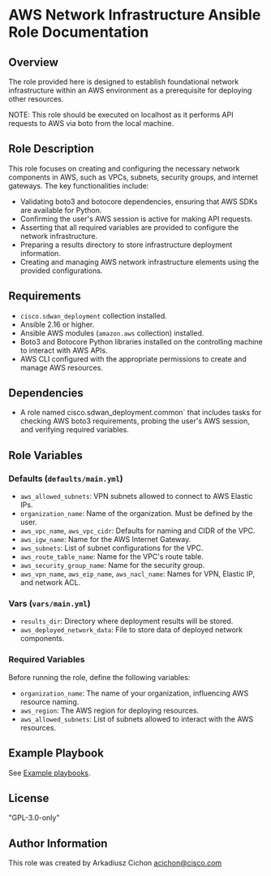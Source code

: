 # AWS Network Infrastructure Ansible Role Documentation

## Overview

The role provided here is designed to establish foundational network infrastructure within an AWS environment as a prerequisite for deploying other resources.

NOTE: This role should be executed on localhost as it performs API requests to AWS via boto from the local machine.

## Role Description

This role focuses on creating and configuring the necessary network components in AWS, such as VPCs, subnets, security groups, and internet gateways. The key functionalities include:

- Validating boto3 and botocore dependencies, ensuring that AWS SDKs are available for Python.
- Confirming the user's AWS session is active for making API requests.
- Asserting that all required variables are provided to configure the network infrastructure.
- Preparing a results directory to store infrastructure deployment information.
- Creating and managing AWS network infrastructure elements using the provided configurations.

## Requirements

- `cisco.sdwan_deployment` collection installed.
- Ansible 2.16 or higher.
- Ansible AWS modules (`amazon.aws` collection) installed.
- Boto3 and Botocore Python libraries installed on the controlling machine to interact with AWS APIs.
- AWS CLI configured with the appropriate permissions to create and manage AWS resources.

## Dependencies

- A role named cisco.sdwan_deployment.common`  that includes tasks for checking AWS boto3 requirements, probing the user's AWS session, and verifying required variables.

## Role Variables

### Defaults (`defaults/main.yml`)

- `aws_allowed_subnets`: VPN subnets allowed to connect to AWS Elastic IPs.
- `organization_name`: Name of the organization. Must be defined by the user.
- `aws_vpc_name`, `aws_vpc_cidr`: Defaults for naming and CIDR of the VPC.
- `aws_igw_name`: Name for the AWS Internet Gateway.
- `aws_subnets`: List of subnet configurations for the VPC.
- `aws_route_table_name`: Name for the VPC's route table.
- `aws_security_group_name`: Name for the security group.
- `aws_vpn_name`, `aws_eip_name`, `aws_nacl_name`: Names for VPN, Elastic IP, and network ACL.

### Vars (`vars/main.yml`)

- `results_dir`: Directory where deployment results will be stored.
- `aws_deployed_network_data`: File to store data of deployed network components.

### Required Variables

Before running the role, define the following variables:

- `organization_name`: The name of your organization, influencing AWS resource naming.
- `aws_region`: The AWS region for deploying resources.
- `aws_allowed_subnets`: List of subnets allowed to interact with the AWS resources.

## Example Playbook

See [Example playbooks](https://github.com/cisco-en-programmability/ansible-collection-sdwan-deployment/tree/main/playbooks).

## License

"GPL-3.0-only"

## Author Information

This role was created by Arkadiusz Cichon <acichon@cisco.com>
